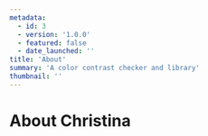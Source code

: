 ```yaml
---
metadata:  
  - id: 3 
  - version: '1.0.0' 
  - featured: false 
  - date_launched: '' 
title: 'About'
summary: 'A color contrast checker and library'
thumbnail: ''
---
```


# About Christina